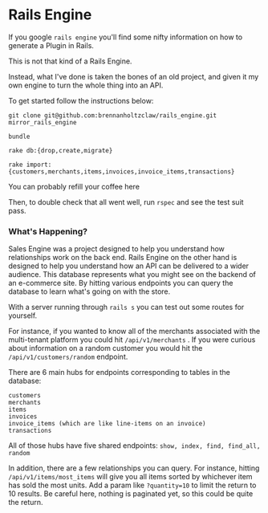 # Rails Engine

If you google ```rails engine``` you'll find some nifty information on how to generate a Plugin in Rails.

This is not that kind of a Rails Engine.


Instead, what I've done is taken the bones of an old project, and given it my own engine to turn the whole thing into an API.

To get started follow the instructions below:

```
git clone git@github.com:brennanholtzclaw/rails_engine.git mirror_rails_engine

bundle

rake db:{drop,create,migrate}

rake import:{customers,merchants,items,invoices,invoice_items,transactions}

```
You can probably refill your coffee here

Then, to double check that all went well, run ``` rspec ``` and see the test suit pass.


### What's Happening?

Sales Engine was a project designed to help you understand how relationships work on the back end. Rails Engine on the other hand is designed to help you understand how an API can be delivered to a wider audience. This database represents what you might see on the backend of an e-commerce site. By hitting various endpoints you can query the database to learn what's going on with the store.

With a server running through ``` rails s ``` you can test out some routes for yourself.

For instance, if you wanted to know all of the merchants associated with the multi-tenant platform you could hit ``` /api/v1/merchants ``` .
If you were curious about information on a random customer you would hit the ``` /api/v1/customers/random ``` endpoint.

There are 6 main hubs for endpoints corresponding to tables in the database:
```
customers
merchants
items
invoices
invoice_items (which are like line-items on an invoice)
transactions
```

All of those hubs have five shared endpoints: ``` show, index, find, find_all, random ```

In addition, there are a few relationships you can query. For instance, hitting ``` /api/v1/items/most_items ``` will give you all items sorted by whichever item has sold the most units. Add a param like ``` ?quantity=10 ``` to limit the return to 10 results.
Be careful here, nothing is paginated yet, so this could be quite the return.
